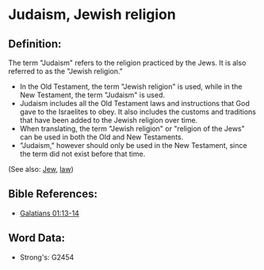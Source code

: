 # Judaism, Jewish religion #

## Definition: ##

The term "Judaism" refers to the religion practiced by the Jews. It is also referred to as the "Jewish religion."

* In the Old Testament, the term "Jewish religion" is used, while in the New Testament, the term "Judaism" is used.
* Judaism includes all the Old Testament laws and instructions that God gave to the Israelites to obey. It also includes the customs and traditions that have been added to the Jewish religion over time.
* When translating, the term "Jewish religion" or "religion of the Jews" can be used in both the Old and New Testaments.
* "Judaism," however should only be used in the New Testament, since the term did not exist before that time.

(See also: [Jew](../kt/jew.md), [law](../kt/lawofmoses.md))

## Bible References: ##

* [Galatians 01:13-14](rc://en/tn/help/gal/01/13)

## Word Data: ##

* Strong's: G2454
